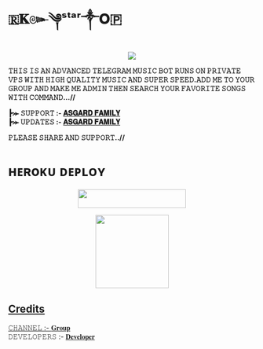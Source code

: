# 🇷𝐊๛༆ˢᵗᵃʳ༒︎𝐎🇵

<p align="center"><a href="http://t.me/Fighter_rkh"><img src="https://te.legra.ph/file/3162314db1d339632cd51.jpg"></a></p>

<b>𝚃𝙷𝙸𝚂 𝙸𝚂 𝙰𝙽 𝙰𝙳𝚅𝙰𝙽𝙲𝙴𝙳 𝚃𝙴𝙻𝙴𝙶𝚁𝙰𝙼 𝙼𝚄𝚂𝙸𝙲 𝙱𝙾𝚃 𝚁𝚄𝙽𝚂 𝙾𝙽 𝙿𝚁𝙸𝚅𝙰𝚃𝙴 𝚅𝙿𝚂 𝚆𝙸𝚃𝙷 𝙷𝙸𝙶𝙷 𝚀𝚄𝙰𝙻𝙸𝚃𝚈 𝙼𝚄𝚂𝙸𝙲 𝙰𝙽𝙳 𝚂𝚄𝙿𝙴𝚁 𝚂𝙿𝙴𝙴𝙳.𝙰𝙳𝙳 𝙼𝙴 𝚃𝙾 𝚈𝙾𝚄𝚁 𝙶𝚁𝙾𝚄𝙿 𝙰𝙽𝙳 𝙼𝙰𝙺𝙴 𝙼𝙴 𝙰𝙳𝙼𝙸𝙽 𝚃𝙷𝙴𝙽 𝚂𝙴𝙰𝚁𝙲𝙷 𝚈𝙾𝚄𝚁 𝙵𝙰𝚅𝙾𝚁𝙸𝚃𝙴 𝚂𝙾𝙽𝙶𝚂 𝚆𝙸𝚃𝙷 𝙲𝙾𝙼𝙼𝙰𝙽𝙳...//

┣⪼ 𝚂𝚄𝙿𝙿𝙾𝚁𝚃 :- [𝐀𝐒𝐆𝐀𝐑𝐃 𝐅𝐀𝐌𝐈𝐋𝐘](https://t.me/NJ_AJ_WOULD)          
┣⪼ 𝚄𝙿𝙳𝙰𝚃𝙴𝚂 :- [𝐀𝐒𝐆𝐀𝐑𝐃 𝐅𝐀𝐌𝐈𝐋𝐘](https://t.me/NJ_AJ_WOULD)       

 
𝙿𝙻𝙴𝙰𝚂𝙴 𝚂𝙷𝙰𝚁𝙴 𝙰𝙽𝙳 𝚂𝚄𝙿𝙿𝙾𝚁𝚃..//</b>


# ʜᴇʀoᴋᴜ ᴅᴇᴘʟᴏʏ
<p align="center"><a href="https://heroku.com/deploy?template=https://github.com/Deveshrk/Music-Boy"> <img src="https://img.shields.io/badge/Deploy%20To%20Heroku-black?style=for-the-badge&logo=heroku" width="220" height="38.45"/></a></p>
<div align="center">
<a href="https://t.me/NJ_AJ_WOULD">
  <img src="https://img.shields.io/badge/Subscribe-red?logo=youtube" width="149">
</div>

## Credits
 𝙲𝙷𝙰𝙽𝙽𝙴𝙻  :- [𝐆𝐫𝐨𝐮𝐩](https://t.me/NJ_AJ_WOULD)           
 𝙳𝙴𝚅𝙴𝙻𝙾𝙿𝙴𝚁𝚂 :- [𝐃𝐞𝐯𝐞𝐥𝐨𝐩𝐞𝐫](https://t.me/Fighter_rkh)
